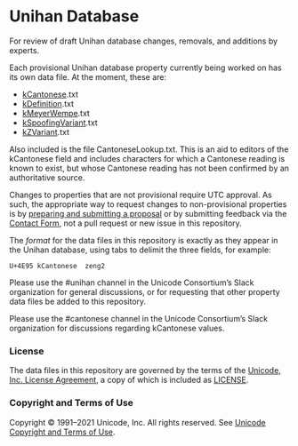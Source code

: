 # Unihan Database

For review of draft Unihan database changes, removals, and additions by experts.

Each provisional Unihan database property currently being worked on has its own data file. At the moment, these are:

- [kCantonese](https://unicode.org/reports/tr38/#kCantonese).txt
- [kDefinition](https://unicode.org/reports/tr38/#kDefinition).txt
- [kMeyerWempe](https://unicode.org/reports/tr38/#kMeyerWempe).txt
- [kSpoofingVariant](https://unicode.org/reports/tr38/#kSpoofingVariant).txt
- [kZVariant](https://unicode.org/reports/tr38/#kZVariant).txt

Also included is the file CantoneseLookup.txt. This is an aid to editors of the kCantonese field and includes characters for which a Cantonese reading is known to exist, but whose Cantonese reading has not been confirmed by an authoritative source.

Changes to properties that are not provisional require UTC approval. As such, the appropriate way to request changes to non-provisional properties is by [preparing and submitting a proposal](https://www.unicode.org/pending/docsubmit.html) or by submitting feedback via the [Contact Form](https://corp.unicode.org/reporting.html), not a pull request or new issue in this repository.

The *format* for the data files in this repository is exactly as they appear in the Unihan database, using tabs to delimit the three fields, for example:

`U+4E95	kCantonese	zeng2`

Please use the #unihan channel in the Unicode Consortium’s Slack organization for general discussions, or for requesting that other property data files be added to this repository.

Please use the #cantonese channel in the Unicode Consortium’s Slack organization for discussions regarding kCantonese values.

### License

The data files in this repository are governed by the terms of the [Unicode, Inc. License Agreement](https://www.unicode.org/license.html), a copy of which is included as [LICENSE](./LICENSE.md).

### Copyright and Terms of Use

Copyright © 1991–2021 Unicode, Inc. All rights reserved. See [Unicode Copyright and Terms of Use](http://www.unicode.org/copyright.html).
